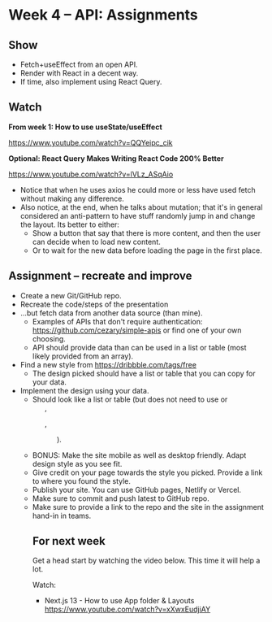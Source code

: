 # Week 4 – API: Assignments

## Show

* Fetch+useEffect from an open API.
* Render with React in a decent way.
* If time, also implement using React Query.

## Watch

**From week 1: How to use useState/useEffect**

https://www.youtube.com/watch?v=QQYeipc_cik

**Optional: React Query Makes Writing React Code 200% Better**

https://www.youtube.com/watch?v=lVLz_ASqAio

* Notice that when he uses axios he could more or less have used fetch without
  making any difference.
* Also notice, at the end, when he talks about mutation; that it's in general
  considered an anti-pattern to have stuff randomly jump in and change the
  layout. Its better to either:
    - Show a button that say that there is more content, and then the user can
      decide when to load new content.
    - Or to wait for the new data before loading the page in the first place.

## Assignment – recreate and improve

* Create a new Git/GitHub repo.
* Recreate the code/steps of the presentation
* ...but fetch data from another data source (than mine).
  * Examples of APIs that don't require authentication:
    https://github.com/cezary/simple-apis or find one of your own choosing.
  * API should provide data than can be used in a list or table (most likely
    provided from an array).
* Find a new style from https://dribbble.com/tags/free
  * The design picked should have a list or table that you can copy for your
    data.
* Implement the design using your data.
  - Should look like a list or table (but does not need to use <table> or
    <ul>, <dl>, <ol>).
* BONUS: Make the site mobile as well as desktop friendly. Adapt design style as
  you see fit.
* Give credit on your page towards the style you picked. Provide a link to
  where you found the style.
* Publish your site. You can use GitHub pages, Netlify or Vercel.
* Make sure to commit and push latest to GitHub repo.
* Make sure to provide a link to the repo and the site in the assignment hand-in
  in teams.

## For next week

Get a head start by watching the video below. This time it will help a lot.

Watch:
* Next.js 13 - How to use App folder & Layouts https://www.youtube.com/watch?v=xXwxEudjiAY
